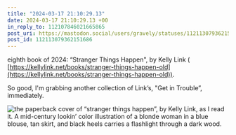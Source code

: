 ```yaml
---
title: "2024-03-17 21:10:29.13"
date: 2024-03-17 21:10:29.13 +00
in_reply_to: 112107846021665865
post_uri: https://mastodon.social/users/gravely/statuses/112113079362151686
post_id: 112113079362151686
---
```

eighth book of 2024: “Stranger Things Happen", by Kelly Link ( [https://kellylink.net/books/stranger-things-happen-old](https://kellylink.net/books/stranger-things-happen-old)).

So good, I'm grabbing another collection of Link’s, "Get in Trouble”, immediately.


![the paperback cover of “stranger things happen”, by Kelly Link, as I read it. A mid-century lookin’ color illustration of a blonde woman in a blue blouse, tan skirt, and black heels carries a flashlight through a dark wood.](/images/112113079113036917.jpeg)

